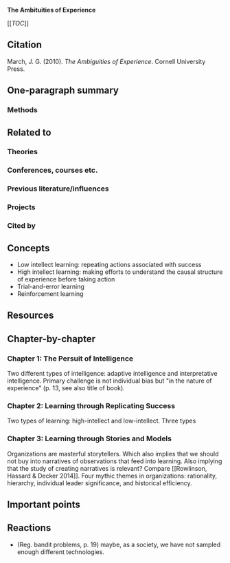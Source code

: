 **The Ambituities of Experience**

[[_TOC_]]

## Citation

March, J. G. (2010). *The Ambiguities of Experience*. Cornell University Press.

## One-paragraph summary

### Methods

## Related to

### Theories

### Conferences, courses etc.

### Previous literature/influences

### Projects

### Cited by

## Concepts
* Low intellect learning: repeating actions associated with success
* High intellect learning: making efforts to understand the causal structure of experience before taking action
* Trial-and-error learning
* Reinforcement learning

## Resources

## Chapter-by-chapter

### Chapter 1: The Persuit of Intelligence

Two different types of intelligence: adaptive intelligence and interpretative intelligence. Primary challenge is not individual bias but "in the nature of experience" (p. 13, see also title of book).

### Chapter 2: Learning through Replicating Success

Two types of learning: high-intellect and low-intellect. Three types

### Chapter 3: Learning through Stories and Models

Organizations are masterful storytellers. Which also implies that we should not buy into narratives of observations that feed into learning. Also implying that the study of creating narratives is relevant? Compare [[Rowlinson, Hassard & Decker 2014]]. Four mythic themes in organizations: rationality, hierarchy, individual leader significance, and historical efficiency. 

## Important points

## Reactions
* (Reg. bandit problems, p. 19) maybe, as a society, we have not sampled enough different technologies.